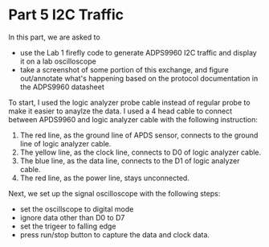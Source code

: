 # Part 5 I2C Traffic

In this part, we are asked to
- use the Lab 1 firefly code to generate ADPS9960 I2C traffic and display it on a lab oscilloscope
- take a screenshot of some portion of this exchange, and figure out/annotate what's happening based on the protocol documentation in the ADPS9960 datasheet

To start, I used the logic analyzer probe cable instead of regular probe to make it easier to anaylze the data. I used a 4 head cable to connect between APDS9960 and logic analyzer cable with the following instruction:

1. The red line, as the ground line of APDS sensor, connects to the ground line of logic analyzer cable.
2. The yellow line, as the clock line, connects to D0 of logic analyzer cable.
3. The blue line, as the data line, connects to the D1 of logic analyzer cable.
4. The red line, as the power line, stays unconnected.

Next, we set up the signal oscilloscope with the following steps:
- set the oscillscope to digital mode
- ignore data other than D0 to D7
- set the trigeer to falling edge
- press run/stop button to capture the data and clock data.
